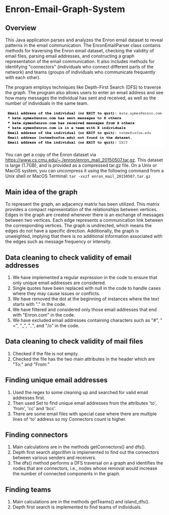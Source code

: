 # Enron-Email-Graph-System

## Overview
This Java application parses and analyzes the Enron email dataset to reveal patterns in the email communication. 
The EnronEmailParser class contains methods for traversing the Enron email dataset, checking the validity of email files, parsing email addresses, and constructing a graph representation of the email communication. It also includes methods for identifying "connectors" (individuals who connect different parts of the network) and teams (groups of individuals who communicate frequently with each other).

The program employs techniques like Depth-First Search (DFS) to traverse the graph. The program also allows users to enter an email address and see how many messages the individual has sent and received, as well as the number of individuals in the same team.

<p align="center">
  <img src="./sample.png" alt="Sample Screenshot" width="600">
</p>

You can get a copy of the Enron dataset via https://www.cs.cmu.edu/~./enron/enron_mail_20150507.tar.gz. This dataset is large (1.7GB), and is provided as a compressed tar.gz file. On a Unix or MacOS system, you can uncompress it using the following command from a Unix shell or MacOS Terminal:
```tar -xvzf enron_mail_20150507.tar.gz```


## Main idea of the graph
To represent the graph, an adjacency matrix has been utilized. This matrix provides a compact representation of the relationships between vertices. 
Edges in the graph are created whenever there is an exchange of messages between two vertices. Each edge represents a communication link between the corresponding vertices. 
The graph is undirected, which means the edges do not have a specific direction. 
Additionally, the graph is unweighted, implying that there is no additional information associated with the edges such as message frequency or intensity. 

## Data cleaning to check validity of email addresses
1. We have implemented a regular expression in the code to ensure that only unique email addresses are considered. 
2. Single quotes have been replaced with null in the code to handle cases where they may cause issues or conflicts. 
3. We have removed the dot at the beginning of instances where the text starts with "." in the code. 
4. We have filtered and considered only those email addresses that end with "Enron.com" in the code. 
5. We have excluded email addresses containing characters such as "#", "<", "_", "..", and "/o" in the code.  
 
 
## Data cleaning to check validity of mail files
1. Checked if the file is not empty.
2. Checked the file has the two main attributes in the header which are "To:" and "From:"
 
 
## Finding unique email addresses
1. Used the regex to some cleaning up and searched for valid email addresses first.
2. Then used Set to find unique email addresses from the attributes 'to', 'from', 'cc' and 'bcc'.
3. There are some email files with special case where there are multiple lines of 'to' address so my Connectors count is higher. 

## Finding connectors
1. Main calculations are in the methods getConnectors() and dfs().
2. Depth first search algorithm is implemented to find out the connectors between various senders and receivers. 
3. The dfs() method performs a DFS traversal on a graph and identifies the nodes that are connectors, i.e., nodes whose removal would increase the number of connected components in the graph.

## Finding teams
1. Main calculations are in the methods getTeams() and island_dfs().
2. Depth first search is implemented to find teams of individuals.



